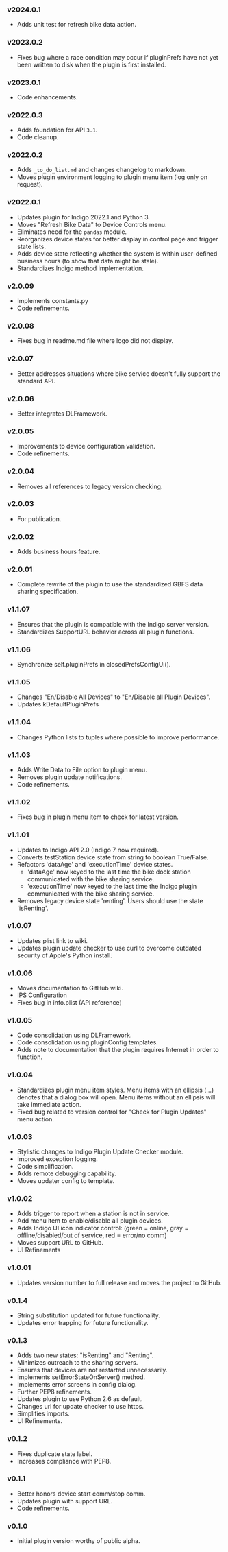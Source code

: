 ### v2024.0.1
- Adds unit test for refresh bike data action.

### v2023.0.2
-  Fixes bug where a race condition may occur if pluginPrefs have not yet been written to disk when the plugin is
   first installed.

### v2023.0.1
-  Code enhancements.

### v2022.0.3
- Adds foundation for API `3.1`.
- Code cleanup.

### v2022.0.2
- Adds `_to_do_list.md` and changes changelog to markdown.
- Moves plugin environment logging to plugin menu item (log only on request).

### v2022.0.1
- Updates plugin for Indigo 2022.1 and Python 3.
- Moves "Refresh Bike Data" to Device Controls menu.
- Eliminates need for the `pandas` module.
- Reorganizes device states for better display in control page and trigger state lists.
- Adds device state reflecting whether the system is within user-defined business hours (to show that data might be
  stale).
- Standardizes Indigo method implementation.

### v2.0.09
- Implements constants.py
- Code refinements.

### v2.0.08
- Fixes bug in readme.md file where logo did not display.

### v2.0.07
- Better addresses situations where bike service doesn't fully support the standard API.

### v2.0.06
- Better integrates DLFramework.

### v2.0.05
- Improvements to device configuration validation.
- Code refinements.

### v2.0.04
- Removes all references to legacy version checking.

### v2.0.03
- For publication.

### v2.0.02
- Adds business hours feature.

### v2.0.01
- Complete rewrite of the plugin to use the standardized GBFS data sharing specification.

### v1.1.07
- Ensures that the plugin is compatible with the Indigo server version.
- Standardizes SupportURL behavior across all plugin functions.

### v1.1.06
- Synchronize self.pluginPrefs in closedPrefsConfigUi().

### v1.1.05
- Changes "En/Disable All Devices" to "En/Disable all Plugin Devices".
- Updates kDefaultPluginPrefs

### v1.1.04
- Changes Python lists to tuples where possible to improve performance.

### v1.1.03
- Adds Write Data to File option to plugin menu.
- Removes plugin update notifications.
- Code refinements.

### v1.1.02
- Fixes bug in plugin menu item to check for latest version.

### v1.1.01
- Updates to Indigo API 2.0 (Indigo 7 now required).
- Converts testStation device state from string to boolean True/False.
- Refactors 'dataAge' and 'executionTime' device states.
  - 'dataAge' now keyed to the last time the bike dock station communicated with the bike sharing service.
  - 'executionTime' now keyed to the last time the Indigo plugin communicated with the bike sharing service.
- Removes legacy device state 'renting'. Users should use the state 'isRenting'.

### v1.0.07
- Updates plist link to wiki.
- Updates plugin update checker to use curl to overcome outdated security of
  Apple's Python install.

### v1.0.06
- Moves documentation to GitHub wiki.
- IPS Configuration
- Fixes bug in info.plist (API reference)

### v1.0.05
- Code consolidation using DLFramework.
- Code consolidation using pluginConfig templates.
- Adds note to documentation that the plugin requires Internet in order to function.

### v1.0.04
- Standardizes plugin menu item styles. Menu items with an ellipsis (...) denotes that a dialog box will open. Menu
  items without an ellipsis will take immediate action.
- Fixed bug related to version control for "Check for Plugin Updates" menu action.

### v1.0.03
- Stylistic changes to Indigo Plugin Update Checker module.
- Improved exception logging.
- Code simplification.
- Adds remote debugging capability.
- Moves updater config to template.

### v1.0.02
- Adds trigger to report when a station is not in service.
- Add menu item to enable/disable all plugin devices.
- Adds Indigo UI icon indicator control:  (green = online, gray = offline/disabled/out of service, red = error/no comm)
- Moves support URL to GitHub.
- UI Refinements

### v1.0.01
- Updates version number to full release and moves the project to GitHub.

### v0.1.4
- String substitution updated for future functionality.
- Updates error trapping for future functionality.

### v0.1.3
- Adds two new states: "isRenting" and "Renting".
- Minimizes outreach to the sharing servers.
- Ensures that devices are not restarted unnecessarily.
- Implements setErrorStateOnServer() method.
- Implements error screens in config dialog.
- Further PEP8 refinements.
- Updates plugin to use Python 2.6 as default.
- Changes url for update checker to use https.
- Simplifies imports.
- UI Refinements.

### v0.1.2
- Fixes duplicate state label.
- Increases compliance with PEP8.

### v0.1.1
- Better honors device start comm/stop comm.
- Updates plugin with support URL.
- Code refinements.

### v0.1.0
- Initial plugin version worthy of public alpha.
